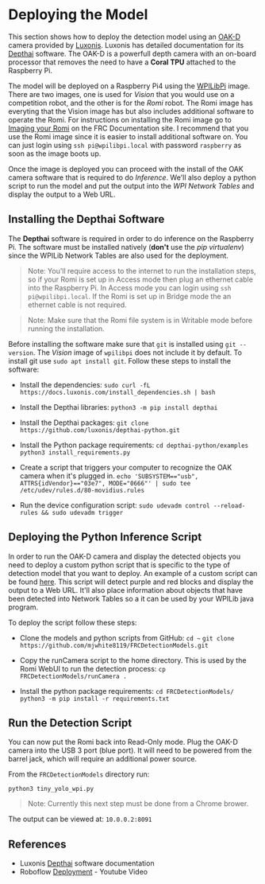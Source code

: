 #  Deploying the Model
  
This section shows how to deploy the detection model using an [OAK-D](https://shop.luxonis.com/products/1098obcenclosure ) camera provided by [Luxonis](https://www.luxonis.com/ ).  Luxonis has detailed documentation for its [Depthai](https://docs.luxonis.com/en/latest/ ) software.  The OAK-D is a powerfull depth camera with an on-board processor that removes the need to have a **Coral TPU** attached to the Raspberry Pi.
  
The model will be deployed on a Raspberry Pi4 using the [WPILibPi](https://github.com/wpilibsuite/WPILibPi/releases ) image.  There are two images, one is used for *Vision* that you would use on a competition robot, and the other is for the *Romi* robot.  The Romi image has everyting that the Vision image has but also includes additional software to operate the Romi. For instructions on installing the Romi image go to [Imaging your Romi](https://docs.wpilib.org/en/stable/docs/romi-robot/imaging-romi.html ) on the FRC Documentation site. I recommend that you use the Romi image since it is easier to install additional software on.  You can just login using `ssh pi@wpilibpi.local` with password `raspberry` as soon as the image boots up. 
  
Once the image is deployed you can proceed with the install of the OAK camera software that is required to do *Inference*.  We'll also deploy a python script to run the model and put the output into the *WPI Network Tables* and display the output to a Web URL.
  
##  Installing the Depthai Software
  
  
The **Depthai** software is required in order to do inference on the Raspberry Pi.  The software must be installed natively (**don't** use the *pip virtualenv*) since the WPILib Network Tables are also used for the deployment.  
  
> Note: You'll require access to the internet to run the installation steps, so if your Romi is set up in Access mode then plug an ethernet cable into the Raspberry Pi. In Access mode you can login using `ssh pi@wpilibpi.local`.  If the Romi is set up in Bridge mode the an ethernet cable is not required. 
  
> Note: Make sure that the Romi file system is in Writable mode before running the installation.
  
Before installing the software make sure that `git` is installed using `git --version`.  The *Vision* image of `wpilibpi` does not include it by default.  To install git use `sudo apt install git`. Follow these steps to install the software:
  
- Install the dependencies: 
`sudo curl -fL https://docs.luxonis.com/install_dependencies.sh | bash`
  
- Install the Depthai libraries:
`python3 -m pip install depthai`
  
- Install the Depthai packages:
`git clone https://github.com/luxonis/depthai-python.git`
  
- Install the Python package requirements:
`cd depthai-python/examples`
`python3 install_requirements.py`
  
- Create a script that triggers your computer to recognize the OAK camera when it's plugged in.
`echo 'SUBSYSTEM=="usb", ATTRS{idVendor}=="03e7", MODE="0666"' | sudo tee /etc/udev/rules.d/80-movidius.rules`
- Run the device configuration script:
`sudo udevadm control --reload-rules && sudo udevadm trigger`
  
##  Deploying the Python Inference Script        
  
In order to run the OAK-D camera and display the detected objects you need to deploy a custom python script that is specific to the type of detection model that you want to deploy. An example of a custom script can be found [here](https://github.com/mjwhite8119/RomiExamples/blob/main/BasicML/Vision/tiny_yolo_wpi.py ).  This script will detect purple and red blocks and display the output to a Web URL.  It'll also place information about objects that have been detected into Network Tables so a it can be used by your WPILib java program.
  
To deploy the script follow these steps:
  
- Clone the models and python scripts from GitHub:
`cd ~`
`git clone https://github.com/mjwhite8119/FRCDetectionModels.git`
  
- Copy the runCamera script to the home directory.  This is used by the Romi WebUI to run the detection process:
`cp FRCDetectionModels/runCamera .`
  
- Install the python package requirements:
`cd FRCDetectionModels/`
`python3 -m pip install -r requirements.txt`        
  
##  Run the Detection Script
  
You can now put the Romi back into Read-Only mode.  Plug the OAK-D camera into the USB 3 port (blue port).  It will need to be powered from the barrel jack, which will require an additional power source.
  
From the `FRCDetectionModels` directory run:
  
`python3 tiny_yolo_wpi.py` 
  
> Note: Currently this next step must be done from a Chrome brower.
  
The output can be viewed at:
`10.0.0.2:8091`
  
##  References
  
- Luxonis [Depthai](https://docs.luxonis.com/en/latest/ ) software documentation
- Roboflow [Deployment](https://www.youtube.com/watch?v=f2d5YksgQsU ) - Youtube Video
  